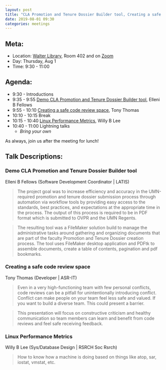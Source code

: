 ```yaml
---
layout: post
title: "CLA Promotion and Tenure Dossier Builder tool, Creating a safe code review space, Linux Performance Metrics"
date: 2019-08-01 09:30
categories: meetings
---
```


## Meta:

- Location: [Walter Library](http://campusmaps.umn.edu/walter-library), Room 402 and on [Zoom](https://z.umn.edu/cpmstream)
- Day: Thursday, Aug 1
- Time: 9:30 - 11:00

## Agenda:

- 9:30 - Introductions
- 9:35 - 9:55 [Demo CLA Promotion and Tenure Dossier Builder tool](#demo-cla-promotion-and-tenure-dossier-builder-tool), Elleni B Fellows
- 9:55 - 10:10 [Creating a safe code review space](#creating-a-safe-code-review-space), Tony Thomas
- 10:10 - 10:15 Break
- 10:15 - 10:40 [Linux Performance Metrics](#linux-performance-metrics), Willy B Lee
- 10:40 - 11:00 Lightning talks
  - _Bring your own_

As always, join us after the meeting for lunch!

## Talk Descriptions:

### Demo CLA Promotion and Tenure Dossier Builder tool
Elleni B Fellows (Software Development Coordinator | LATIS)

> The project goal was to increase efficiency and accuracy in the UMN-required promotion and tenure dossier submission process through automation via workflow tools by providing easy access to the standards, best practices, and expectations at the appropriate time in the process. The output of this process is required to be in PDF format which is submitted to OVPR and the UMN Regents.

> The resulting tool was a FileMaker solution build to manage the administrative tasks around gathering and organizing documents that are part of the faculty Promotion and Tenure Dossier creation process. The tool uses FileMaker desktop application and PDFtk to assemble documents, create a table of contents, pagination and pdf bookmarks.

### Creating a safe code review space
Tony Thomas (Developer | ASR-IT)

> Even in a very high-functioning team with few personal conflicts, code reviews can be a pitfall for unintentionally introducing conflict. Conflict can make people on your team feel less safe and valued. If you want to build a diverse team. This could present a barrier.

> This presentation will focus on constructive criticism and healthy communication so team members can learn and benefit from code reviews and feel safe receiving feedback.

### Linux Performance Metrics
Willy B Lee (Sys/Database Design | RSRCH Soc Rsrch)

> How to know how a machine is doing based on things like atop, sar, iostat, vmstat, etc.
